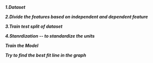 ***1.Dataset***

***2.Divide the features based on independent and dependent feature***

***3.Train test split of dataset***

***4.Stanrdization -- to standardize the units***

***Train the Model***

***Try to find the best fit line in the graph***
